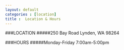 ```yaml
---
layout: default
categories : [location]
title :  Location & Hours
---
```

###LOCATION
#####250 Bay Road
Lynden, WA 98264

###HOURS
#####Monday-Friday
7:00am-5:00pm
